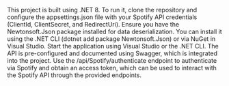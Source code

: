 This project is built using .NET 8. To run it, clone the repository and configure the appsettings.json file with your Spotify API credentials (ClientId, ClientSecret, and RedirectUri).
Ensure you have the Newtonsoft.Json package installed for data deserialization. You can install it using the .NET CLI (dotnet add package Newtonsoft.Json) or via NuGet in Visual Studio. 
Start the application using Visual Studio or the .NET CLI. 
The API is pre-configured and documented using Swagger, which is integrated into the project.
Use the /api/Spotify/authenticate endpoint to authenticate via Spotify and obtain an access token, which can be used to interact with the Spotify API through the provided endpoints.

